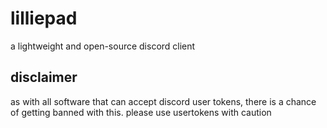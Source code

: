 # lilliepad

a lightweight and open-source discord client

## disclaimer

as with all software that can accept discord user tokens, there
is a chance of getting banned with this. please use usertokens
with caution
